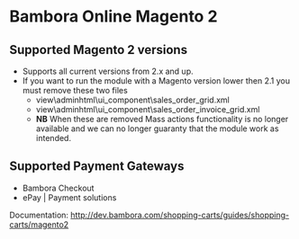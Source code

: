 # Bambora Online Magento 2

## Supported Magento 2 versions
 * Supports all current versions from 2.x and up.
 * If you want to run the module with a Magento version lower then 2.1 you must remove these two files
     * view\adminhtml\ui_component\sales_order_grid.xml
     * view\adminhtml\ui_component\sales_order_invoice_grid.xml
   * **NB** When these are removed Mass actions functionality is no longer available and we can no longer guaranty that the module work as intended.

## Supported Payment Gateways
 * Bambora Checkout
 * ePay | Payment solutions

Documentation: http://dev.bambora.com/shopping-carts/guides/shopping-carts/magento2
